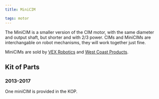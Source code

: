 ```yaml
---
title: MiniCIM

tags: motor
---
```


The MiniCIM is a smaller version of the CIM motor, with the same diameter and output shaft, but shorter and with 2/3 power. CIMs and MiniCIMs are interchangable on robot mechanisms, they will work together just fine.

MiniCIMs are sold by [VEX Robotics](http://www.vexrobotics.com/vexpro/all/217-3371.html "http://www.vexrobotics.com/vexpro/all/217-3371.html") and [West Coast Products](http://www.wcproducts.net/motors "http://www.wcproducts.net/motors").

## Kit of Parts

### 2013-2017

One miniCIM is provided in the KOP.
